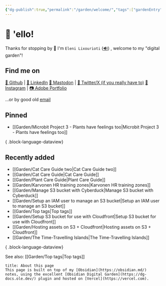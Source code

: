 ```yaml
---
{"dg-publish":true,"permalink":"/garden/welcome/","tags":["gardenEntry"],"created":"2024-03-01T16:32:39.719+01:00","updated":"2024-06-08T20:36:36.634+02:00"}
---
```


# 👋 'ello!
Thanks for stopping by 🙂
I'm `Eleni Lixourioti` ([🔊](https://namedrop.io/elenilixourioti)) , welcome to my "digital garden"!
## Find me on
[🤖 Github](https://github.com/Geekfish) |  [💼 LinkedIn](https://www.linkedin.com/in/%F0%9F%A4%96-eleni-lixourioti-07b88719/)
 [🐘 Mastodon](https://chaos.social/@eleni) | [🦃 Twitter/X (if you really have to)](https://twitter.com/geekfish_)
 [🤳 Instagram](https://www.instagram.com/geekfish/) | [📷 Adobe Portfolio](https://photos.eleni.co)

...or by good old [email](mailto:eleni.co@eleni.mozmail.com)
## Pinned
- [[Garden/Microbit Project 3 - Plants have feelings too\|Microbit Project 3 - Plants have feelings too]]

{ .block-language-dataview}
## Recently added
- [[Garden/Cat Care Guide two\|Cat Care Guide two]]
- [[Garden/Cat Care Guide\|Cat Care Guide]]
- [[Garden/Plant Care Guide\|Plant Care Guide]]
- [[Garden/Karvonen HR training zones\|Karvonen HR training zones]]
- [[Garden/Manage S3 bucket with Cyberduck\|Manage S3 bucket with Cyberduck]]
- [[Garden/Setup an IAM user to manage an S3 bucket\|Setup an IAM user to manage an S3 bucket]]
- [[Garden/Top tags\|Top tags]]
- [[Garden/Setup S3 bucket for use with Cloudfront\|Setup S3 bucket for use with Cloudfront]]
- [[Garden/Hosting assets on S3 + Cloudfront\|Hosting assets on S3 + Cloudfront]]
- [[Garden/The Time-Travelling Islands\|The Time-Travelling Islands]]

{ .block-language-dataview}

See also: [[Garden/Top tags\|Top tags]]

```ad-tip
title: About this page
This page is built on top of my [Obsidian](https://obsidian.md/) notes, using the excellent [Obsidian Digital Garden](https://dg-docs.ole.dev/) plugin and hosted on [Vercel](https://vercel.com).
```